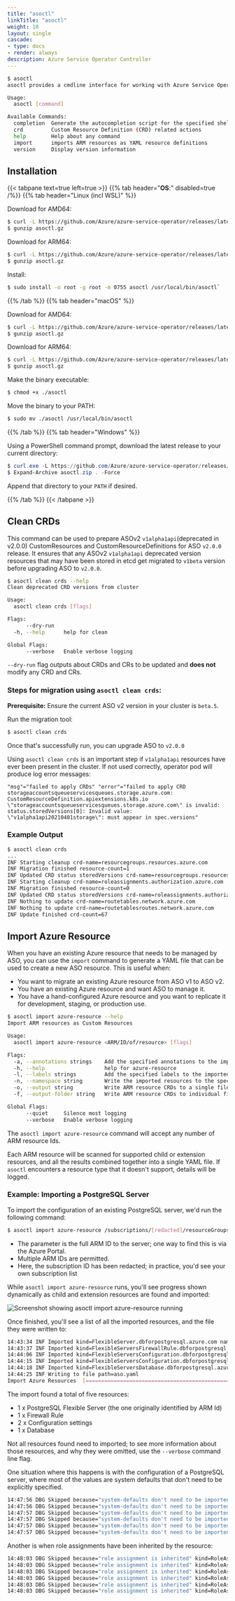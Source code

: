 ```yaml
---
title: "asoctl"
linkTitle: "asoctl"
weight: 10
layout: single
cascade:
- type: docs
- render: always
description: Azure Service Operator Controller
---
```


``` bash
$ asoctl
asoctl provides a cmdline interface for working with Azure Service Operator

Usage:
  asoctl [command]

Available Commands:
  completion  Generate the autocompletion script for the specified shell
  crd         Custom Resource Definition (CRD) related actions
  help        Help about any command
  import      imports ARM resources as YAML resource definitions
  version     Display version information
```

## Installation

{{< tabpane text=true left=true >}}
{{% tab header="**OS**:" disabled=true /%}}
{{% tab header="Linux (incl WSL)" %}}

Download for AMD64:

``` bash
$ curl -L https://github.com/Azure/azure-service-operator/releases/latest/download/asoctl-linux-amd64.gz -o asoctl.gz
$ gunzip asoctl.gz
```

Download for ARM64:

``` bash
$ curl -L https://github.com/Azure/azure-service-operator/releases/latest/download/asoctl-linux-arm64.gz -o asoctl.gz
$ gunzip asoctl.gz
```

Install:

``` bash
$ sudo install -o root -g root -m 0755 asoctl /usr/local/bin/asoctl`
```

{{% /tab %}}
{{% tab header="macOS" %}}

Download for AMD64:

``` bash
$ curl -L https://github.com/Azure/azure-service-operator/releases/latest/download/asoctl-darwin-amd64.gz -o asoctl.gz
$ gunzip asoctl.gz
```

Download for ARM64:

``` bash
$ curl -L https://github.com/Azure/azure-service-operator/releases/latest/download/asoctl-darwin-arm64.gz -o asoctl.gz
$ gunzip asoctl.gz
```

Make the binary executable:

``` bash
$ chmod +x ./asoctl
```

Move the binary to your PATH:

``` bash
$ sudo mv ./asoctl /usr/local/bin/asoctl
```

{{% /tab %}}
{{% tab header="Windows" %}}

Using a PowerShell command prompt, download the latest release to your current directory:

``` Powershell
$ curl.exe -L https://github.com/Azure/azure-service-operator/releases/latest/download/asoctl-windows-amd64.zip -o asoctl.zip
$ Expand-Archive asoctl.zip . -Force
```

Append that directory to your `PATH` if desired.

{{% /tab %}}
{{< /tabpane >}}

## Clean CRDs

This command can be used to prepare ASOv2 `v1alpha1api`(deprecated in v2.0.0) CustomResources and CustomResourceDefinitions for ASO `v2.0.0` release. 
It ensures that any ASOv2 `v1alpha1api` deprecated version resources that may have been stored in etcd get migrated to `v1beta` version before upgrading ASO to `v2.0.0`. 

```bash
$ asoctl clean crds --help
Clean deprecated CRD versions from cluster

Usage:
  asoctl clean crds [flags]

Flags:
      --dry-run   
  -h, --help      help for clean

Global Flags:
      --verbose   Enable verbose logging
```

`--dry-run` flag outputs about CRDs and CRs to be updated and **does not** modify any CRD and CRs.

### Steps for migration using `asoctl clean crds`:

**Prerequisite:** Ensure the current ASO v2 version in your cluster is `beta.5`.

Run the migration tool:
``` bash
$ asoctl clean crds
```

Once that's successfully run, you can upgrade ASO to `v2.0.0`

Using `asoctl clean crds` is an important step if `v1alpha1api` resources have ever been present in the cluster. If not used correctly, operator pod will produce log error messages:

```
"msg"="failed to apply CRDs" "error"="failed to apply CRD storageaccountsqueueservicesqueues.storage.azure.com: CustomResourceDefinition.apiextensions.k8s.io \"storageaccountsqueueservicesqueues.storage.azure.com\" is invalid: status.storedVersions[0]: Invalid value: \"v1alpha1api20210401storage\": must appear in spec.versions" 
```

### Example Output

```bash
$ asoctl clean crds
...
INF Starting cleanup crd-name=resourcegroups.resources.azure.com
INF Migration finished resource-count=1
INF Updated CRD status storedVersions crd-name=resourcegroups.resources.azure.com storedVersions=["v1beta20200601"]
INF Starting cleanup crd-name=roleassignments.authorization.azure.com
INF Migration finished resource-count=0
INF Updated CRD status storedVersions crd-name=roleassignments.authorization.azure.com storedVersions=["v1beta20200801previewstorage"]
INF Nothing to update crd-name=routetables.network.azure.com
INF Nothing to update crd-name=routetablesroutes.network.azure.com
INF Update finished crd-count=67
```


## Import Azure Resource

When you have an existing Azure resource that needs to be managed by ASO, you can use the `import` command to generate a YAML file that can be used to create a new ASO resource. This is useful when:

* You want to migrate an existing Azure resource from ASO v1 to ASO v2.
* You have an existing Azure resource and want ASO to manage it.
* You have a hand-configured Azure resource and you want to replicate it for development, staging, or production use.

``` bash
$ asoctl import azure-resource --help
Import ARM resources as Custom Resources

Usage:
  asoctl import azure-resource <ARM/ID/of/resource> [flags]

Flags:
  -a, --annotations strings    Add the specified annotations to the imported resources. Multiple comma-separated annotations can be specified (example.com/myannotation=foo,example.com/myannotation2=bar) or the --annotations (-a) argument can be used multiple times (-a example.com/myannotation=foo -a example.com/myannotation2=bar)
  -h, --help                   help for azure-resource
  -l, --labels strings         Add the specified labels to the imported resources. Multiple comma-separated labels can be specified (example.com/mylabel=foo,example.com/mylabel2=bar) or the --labels (-l) argument can be used multiple times (-l example.com/mylabel=foo -l example.com/mylabel2=bar)
  -n, --namespace string       Write the imported resources to the specified namespace
  -o, --output string          Write ARM resource CRDs to a single file
  -f, --output-folder string   Write ARM resource CRDs to individual files in a folder

Global Flags:
      --quiet     Silence most logging
      --verbose   Enable verbose logging
```

The `asoctl import azure-resource` command will accept any number of ARM resource Ids. 

Each ARM resource will be scanned for supported child or extension resources, and all the results combined together into a single YAML file. If `asoctl` encounters a resource type that it doesn't support, details will be logged. 

### Example: Importing a PostgreSQL Server

To import the configuration of an existing PostgreSQL server, we'd run the following command:

``` bash
$ asoctl import azure-resource /subscriptions/[redacted]/resourceGroups/aso-rg/providers/Microsoft.DBforPostgreSQL/flexibleServers/aso-pg --output aso.yaml
```
* The parameter is the full ARM ID to the server; one way to find this is via the Azure Portal.
* Multiple ARM IDs are permitted.
* Here, the subscription ID has been redacted; in practice, you'd see your own subscription list

While `asoctl import azure-resource` runs, you'll see progress shown dynamically as child and extension resources are found and imported:

![Screenshot showing asoctl import azure-resource running](../images/asoctl-import-progress-bars.png)

Once finished, you'll see a list of all the imported resources, and the file they were written to:

``` bash
14:43:34 INF Imported kind=FlexibleServer.dbforpostgresql.azure.com name=aso-pg
14:43:37 INF Imported kind=FlexibleServersFirewallRule.dbforpostgresql.azure.com name=AllowAllAzureServicesAndResourcesWithinAzureIps_2023-3-30_15-26-24
14:44:06 INF Imported kind=FlexibleServersConfiguration.dbforpostgresql.azure.com name=shared_preload_libraries
14:44:15 INF Imported kind=FlexibleServersConfiguration.dbforpostgresql.azure.com name=vacuum_cost_page_miss
14:44:18 INF Imported kind=FlexibleServersDatabase.dbforpostgresql.azure.com name=aso-demo
14:44:25 INF Writing to file path=aso.yaml
Import Azure Resources  [======================================================================================================================================================================] 100 %
```

The import found a total of five resources:

* 1 x PostgreSQL Flexible Server (the one originally identified by ARM Id)
* 1 x Firewall Rule
* 2 x Configuration settings
* 1 x Database

Not all resources found need to imported; to see more information about those resources, and why they were omitted, use the `--verbose` command line flag.

One situation where this happens is with the configuration of a PostgreSQL server, where most of the values are system defaults that don't need to be explicitly specified.

``` bash
14:47:56 DBG Skipped because="system-defaults don't need to be imported" kind=FlexibleServersConfiguration.dbforpostgresql.azure.com name=synchronous_commit
14:47:56 DBG Skipped because="system-defaults don't need to be imported" kind=FlexibleServersConfiguration.dbforpostgresql.azure.com name=tcp_keepalives_idle
14:47:57 DBG Skipped because="system-defaults don't need to be imported" kind=FlexibleServersConfiguration.dbforpostgresql.azure.com name=tcp_keepalives_count
14:47:57 DBG Skipped because="system-defaults don't need to be imported" kind=FlexibleServersConfiguration.dbforpostgresql.azure.com name=tcp_keepalives_interval
14:47:57 DBG Skipped because="system-defaults don't need to be imported" kind=FlexibleServersConfiguration.dbforpostgresql.azure.com name=temp_buffers
14:47:57 DBG Skipped because="system-defaults don't need to be imported" kind=FlexibleServersConfiguration.dbforpostgresql.azure.com name=temp_tablespaces
```

Another is when role assignments have been inherited by the resource:

``` bash
14:48:03 DBG Skipped because="role assignment is inherited" kind=RoleAssignment.authorization.azure.com name=fe65ff58-[redacted]
14:48:03 DBG Skipped because="role assignment is inherited" kind=RoleAssignment.authorization.azure.com name=61681810-[redacted]
14:48:03 DBG Skipped because="role assignment is inherited" kind=RoleAssignment.authorization.azure.com name=06c013cb-[redacted]
14:48:03 DBG Skipped because="role assignment is inherited" kind=RoleAssignment.authorization.azure.com name=37047941-[redacted]
14:48:03 DBG Skipped because="role assignment is inherited" kind=RoleAssignment.authorization.azure.com name=b0b9667d-[redacted]
14:48:03 DBG Skipped because="role assignment is inherited" kind=RoleAssignment.authorization.azure.com name=88a998ec-[redacted]
```

